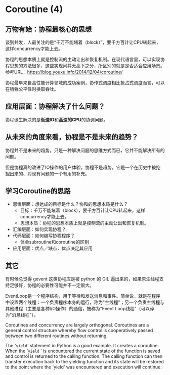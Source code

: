 # Coroutine (4)

## 万物有始：协程最核心的思想

谈到并发，人最关注的是“千万不能堵着（block）”，要千方百计让CPU转起来，这样concurrency才能上去。

协程的思想本质上就是控制流的主动让出和恢复机制。在现代语言里，可以实现协程思想的方法很多，这些实现间并无高下之分，所区别的就是是否适合应用场景。参考URL：https://blog.youxu.info/2014/12/04/coroutine/

协程最早来自高性能计算领域的成功案例，协作式调度相比抢占式调度而言，可以在牺牲公平性时换取吞吐。

## 应用层面：协程解决了什么问题？

协程诞生解决的是**低速IO**和**高速的CPU**的协调问题。

## 从未来的角度来看，协程是不是未来的趋势？

协程并不是未来的趋势，只是一种解决问题的思维方式而已，它并不能解决所有的问题。

但是协程真的改进了IO操作的用户体验。协程不是趋势，它是一个在历史中被挖掘出来的、对现有问题的一个有用的补充。

## 学习Coroutine的思路

- 思维层面：想达成的目标是什么？协和的思想本质是什么？
    - 目标：千万不能堵着（block），要千方百计让CPU转起来，这样concurrency才能上去。
    - 思想本质：协程的思想本质上就是控制流的主动让出和恢复机制。
- 汇编层面：如何实现协程？
- 代码层面：如何编写协程程序？
    - 体会subroutine和coroutine的区别
- 应用层面：优点／缺点，优点决定其应用


## 其它

有时候总觉得 gevent 这类协程库是被 python 的 GIL 逼出来的，如果原生线程支持足够好，协程的必要性可能并不一定很大。




EventLoop是一个程序结构，用于等待和发送消息和事件。简单说，就是在程序中设置两个线程：一个负责程序本身的运行，称为"主线程"；另一个负责主线程与其他进程（主要是各种I/O操作）的通信，被称为"Event Loop线程"（可以译为"消息线程"）。








Coroutines and concurrency are largely orthogonal. Coroutines are a general control structure whereby flow control is cooperatively passed between two different routines without returning.

The '`yield`' statement in Python is a good example. It creates a coroutine. When the '`yield` ' is encountered the current state of the function is saved and control is returned to the calling function. The calling function can then transfer execution back to the yielding function and its state will be restored to the point where the 'yield' was encountered and execution will continue.




